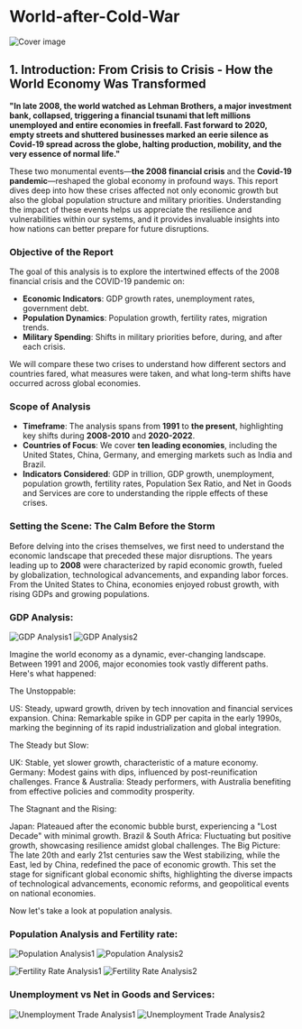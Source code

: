# World-after-Cold-War

![Cover image](images/cold-war-map.png)

 
 
## 1. Introduction: From Crisis to Crisis - How the World Economy Was Transformed

**"In late 2008, the world watched as Lehman Brothers, a major investment bank, collapsed, triggering a financial tsunami that left millions unemployed and entire economies in freefall. Fast forward to 2020, empty streets and shuttered businesses marked an eerie silence as Covid-19 spread across the globe, halting production, mobility, and the very essence of normal life."**

These two monumental events—**the 2008 financial crisis** and the **Covid-19 pandemic**—reshaped the global economy in profound ways. This report dives deep into how these crises affected not only economic growth but also the global population structure and military priorities. Understanding the impact of these events helps us appreciate the resilience and vulnerabilities within our systems, and it provides invaluable insights into how nations can better prepare for future disruptions.

### Objective of the Report
The goal of this analysis is to explore the intertwined effects of the 2008 financial crisis and the COVID-19 pandemic on:
- **Economic Indicators**: GDP growth rates, unemployment rates, government debt.
- **Population Dynamics**: Population growth, fertility rates, migration trends.
- **Military Spending**: Shifts in military priorities before, during, and after each crisis.

We will compare these two crises to understand how different sectors and countries fared, what measures were taken, and what long-term shifts have occurred across global economies.

### Scope of Analysis
- **Timeframe**: The analysis spans from **1991** to **the present**, highlighting key shifts during **2008-2010** and **2020-2022**.
- **Countries of Focus**: We cover **ten leading economies**, including the United States, China, Germany, and emerging markets such as India and Brazil.
- **Indicators Considered**: GDP in trillion, GDP growth, unemployment, population growth, fertility rates, Population Sex Ratio, and Net in Goods and Services are core to understanding the ripple effects of these crises.

### Setting the Scene: The Calm Before the Storm
Before delving into the crises themselves, we first need to understand the economic landscape that preceded these major disruptions. The years leading up to **2008** were characterized by rapid economic growth, fueled by globalization, technological advancements, and expanding labor forces. From the United States to China, economies enjoyed robust growth, with rising GDPs and growing populations.


### GDP Analysis:

![GDP Analysis1](images/gdp_analysis_combined01.png)
![GDP Analysis2](images/gdp_analysis_combined02.png)


Imagine the world economy as a dynamic, ever-changing landscape. Between 1991 and 2006, major economies took vastly different paths. Here's what happened:

The Unstoppable:

US: Steady, upward growth, driven by tech innovation and financial services expansion.
China: Remarkable spike in GDP per capita in the early 1990s, marking the beginning of its rapid industrialization and global integration.

The Steady but Slow:

UK: Stable, yet slower growth, characteristic of a mature economy.
Germany: Modest gains with dips, influenced by post-reunification challenges.
France & Australia: Steady performers, with Australia benefiting from effective policies and commodity prosperity.

The Stagnant and the Rising:

Japan: Plateaued after the economic bubble burst, experiencing a "Lost Decade" with minimal growth.
Brazil & South Africa: Fluctuating but positive growth, showcasing resilience amidst global challenges.
The Big Picture: The late 20th and early 21st centuries saw the West stabilizing, while the East, led by China, redefined the pace of economic growth. This set the stage for significant global economic shifts, highlighting the diverse impacts of technological advancements, economic reforms, and geopolitical events on national economies.

Now let's take a look at population analysis.

### Population Analysis and Fertility rate:

![Population Analysis1](images/population_analysis_combined01.png)
![Population Analysis2](images/population_analysis_combined02.png)

![Fertility Rate Analysis1](images/fertility_rate_analysis01.png)
![Fertility Rate Analysis2](images/fertility_rate_analysis02.png)


### Unemployment vs Net in Goods and Services:

![Unemployment Trade Analysis1](images/unemployment_trade_analysis01.png)
![Unemployment Trade Analysis2](images/unemployment_trade_analysis02.png)

